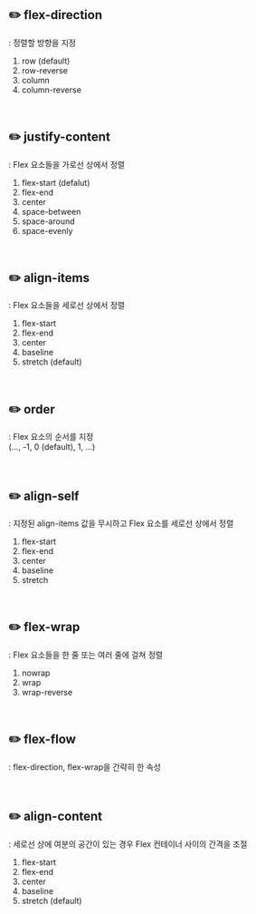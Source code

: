 ## ✏️ flex-direction
: 정렬할 방향을 지정
1. row (default)
2. row-reverse
3. column
4. column-reverse
<br>

## ✏️ justify-content
: Flex 요소들을 가로선 상에서 정렬
1. flex-start (defalut)
2. flex-end
3. center
4. space-between
5. space-around
6. space-evenly
<br>

## ✏️ align-items
: Flex 요소들을 세로선 상에서 정렬
1. flex-start
2. flex-end
3. center
4. baseline
5. stretch (default)
<br>

## ✏️ order
: Flex 요소의 순서를 지정 <br>
(..., -1, 0 (default), 1, ...)
<br>
<br>
<br>

## ✏️ align-self
: 지정된 align-items 값을 무시하고 Flex 요소를 세로선 상에서 정렬 <br>
1. flex-start
2. flex-end
3. center
4. baseline
5. stretch
<br>

## ✏️ flex-wrap
: Flex 요소들을 한 줄 또는 여러 줄에 걸쳐 정렬
1. nowrap
2. wrap
3. wrap-reverse
<br>

## ✏️ flex-flow
: flex-direction, flex-wrap을 간략히 한 속성
<br>
<br>
<br>

## ✏️ align-content
: 세로선 상에 여분의 공간이 있는 경우 Flex 컨테이너 사이의 간격을 조절
1. flex-start
2. flex-end
3. center
4. baseline
5. stretch (default)
